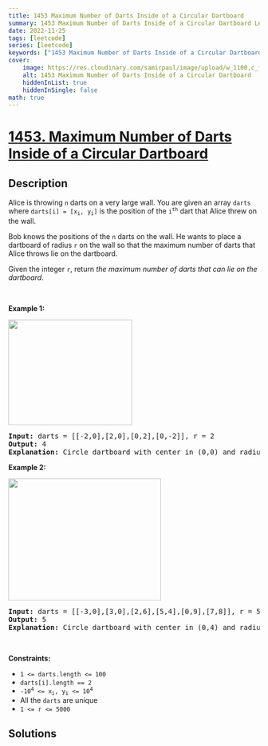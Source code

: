 ```yaml
---
title: 1453 Maximum Number of Darts Inside of a Circular Dartboard
summary: 1453 Maximum Number of Darts Inside of a Circular Dartboard LeetCode Solution Explained
date: 2022-11-25
tags: [leetcode]
series: [leetcode]
keywords: ["1453 Maximum Number of Darts Inside of a Circular Dartboard LeetCode Solution Explained in all languages", "1453 Maximum Number of Darts Inside of a Circular Dartboard", "LeetCode", "leetcode solution in Python3 C++ Java Go PHP Ruby Swift TypeScript Rust C# JavaScript C", "GeeksforGeeks", "InterviewBit", "Coding Ninjas", "HackerRank", "HackerEarth", "CodeChef", "TopCoder", "AlgoExpert", "freeCodeCamp", "Codeforces", "GitHub", "AtCoder", "Samir Paul"]
cover:
    image: https://res.cloudinary.com/samirpaul/image/upload/w_1100,c_fit,co_rgb:FFFFFF,l_text:Arial_75_bold:1453 Maximum Number of Darts Inside of a Circular Dartboard - Solution Explained/problem-solving.webp
    alt: 1453 Maximum Number of Darts Inside of a Circular Dartboard
    hiddenInList: true
    hiddenInSingle: false
math: true
---
```



# [1453. Maximum Number of Darts Inside of a Circular Dartboard](https://leetcode.com/problems/maximum-number-of-darts-inside-of-a-circular-dartboard)


## Description

<p>Alice is throwing <code>n</code> darts on a very large wall. You are given an array <code>darts</code> where <code>darts[i] = [x<sub>i</sub>, y<sub>i</sub>]</code> is the position of the <code>i<sup>th</sup></code> dart that Alice threw on the wall.</p>

<p>Bob knows the positions of the <code>n</code> darts on the wall. He wants to place a dartboard of radius <code>r</code> on the wall so that the maximum number of darts that Alice throws lie&nbsp;on the dartboard.</p>

<p>Given the integer <code>r</code>, return <em>the maximum number of darts that can lie on the dartboard</em>.</p>

<p>&nbsp;</p>
<p><strong class="example">Example 1:</strong></p>
<img alt="" src="https://spcdn.pages.dev/leetcode/problems/1453.Maximum%20Number%20of%20Darts%20Inside%20of%20a%20Circular%20Dartboard/images/sample_1_1806.png" style="width: 248px; height: 211px;" />
<pre>
<strong>Input:</strong> darts = [[-2,0],[2,0],[0,2],[0,-2]], r = 2
<strong>Output:</strong> 4
<strong>Explanation:</strong> Circle dartboard with center in (0,0) and radius = 2 contain all points.
</pre>

<p><strong class="example">Example 2:</strong></p>
<img alt="" src="https://spcdn.pages.dev/leetcode/problems/1453.Maximum%20Number%20of%20Darts%20Inside%20of%20a%20Circular%20Dartboard/images/sample_2_1806.png" style="width: 306px; height: 244px;" />
<pre>
<strong>Input:</strong> darts = [[-3,0],[3,0],[2,6],[5,4],[0,9],[7,8]], r = 5
<strong>Output:</strong> 5
<strong>Explanation:</strong> Circle dartboard with center in (0,4) and radius = 5 contain all points except the point (7,8).
</pre>

<p>&nbsp;</p>
<p><strong>Constraints:</strong></p>

<ul>
	<li><code>1 &lt;= darts.length &lt;= 100</code></li>
	<li><code>darts[i].length == 2</code></li>
	<li><code>-10<sup>4</sup> &lt;= x<sub>i</sub>, y<sub>i</sub> &lt;= 10<sup>4</sup></code></li>
	<li>All the <code>darts</code>&nbsp;are unique</li>
	<li><code>1 &lt;= r &lt;= 5000</code></li>
</ul>

## Solutions

<!-- end -->
